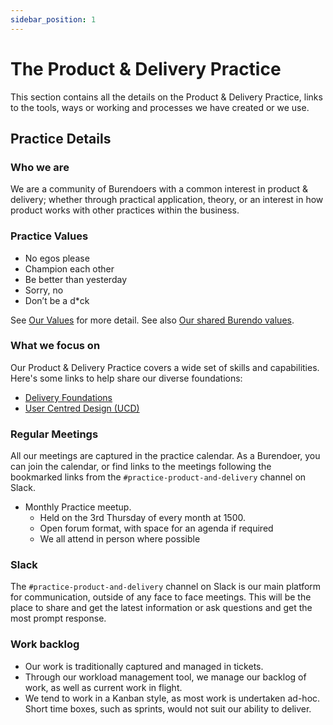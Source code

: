```yaml
---
sidebar_position: 1
---
```

# The Product & Delivery Practice

This section contains all the details on the Product & Delivery Practice, links to the tools, ways or working and processes we have created or we use.

## Practice Details

### Who we are  

We are a community of Burendoers with a common interest in product & delivery; whether through practical application, theory, or an interest in how product works with other practices within the business.

### Practice Values

- No egos please
- Champion each other
- Be better than yesterday
- Sorry, no
- Don’t be a d*ck

See [Our Values](values.md) for more detail.
See also [Our shared Burendo values](https://www.burendo.com/burendo-values/).

### What we focus on

Our Product & Delivery Practice covers a wide set of skills and capabilities.  Here's some links to help share our diverse foundations:

- [Delivery Foundations](del.md)
- [User Centred Design (UCD)](ucd.md)

### Regular Meetings  

All our meetings are captured in the practice calendar. As a Burendoer, you can join the calendar, or find links to the meetings following the bookmarked links from the `#practice-product-and-delivery` channel on Slack.

- Monthly Practice meetup.
  - Held on the 3rd Thursday of every month at 1500.
  - Open forum format, with space for an agenda if required
  - We all attend in person where possible


### Slack

The `#practice-product-and-delivery` channel on Slack is our main platform for communication, outside of any face to face meetings.  This will be the place to share and get the latest information or ask questions and get the most prompt response.

### Work backlog

- Our work is traditionally captured and managed in tickets.  
- Through our workload management tool, we manage our backlog of work, as well as current work in flight.  
- We tend to work in a Kanban style, as most work is undertaken ad-hoc.  Short time boxes, such as sprints, would not suit our ability to deliver.
